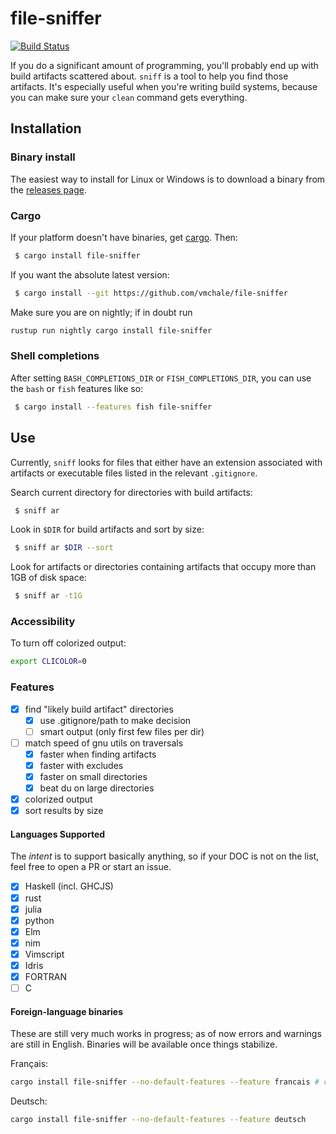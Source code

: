 # file-sniffer

[![Build Status](https://travis-ci.org/vmchale/file-sniffer.svg?branch=master)](https://travis-ci.org/vmchale/file-sniffer)

If you do a significant amount of programming, you'll probably end up with
build artifacts scattered about. `sniff` is a tool to help you find those
artifacts. It's especially useful when you're writing build systems, 
because you can make sure your `clean` command gets everything.

## Installation

### Binary install

The easiest way to install for Linux or Windows is to download a binary from the [releases
page](https://github.com/vmchale/file-sniffer/releases).

### Cargo

If your platform doesn't have binaries, get [cargo](https://rustup.rs/). Then:

```bash
 $ cargo install file-sniffer
```

If you want the absolute latest version:

```bash
 $ cargo install --git https://github.com/vmchale/file-sniffer 
```

Make sure you are on nightly; if in doubt run

```bash
rustup run nightly cargo install file-sniffer
```

### Shell completions

After setting `BASH_COMPLETIONS_DIR` or `FISH_COMPLETIONS_DIR`, you can use the
`bash` or `fish` features like so:

```bash
 $ cargo install --features fish file-sniffer
```

## Use

Currently, `sniff` looks for files that either have an extension associated with artifacts
or executable files listed in the relevant `.gitignore`. 

Search current directory for directories with build artifacts:

```bash
 $ sniff ar
```

Look in `$DIR` for build artifacts and sort by size:

```bash
 $ sniff ar $DIR --sort
```

Look for artifacts or directories containing artifacts that occupy more than 1GB of disk space:


```bash
 $ sniff ar -t1G
```

### Accessibility

To turn off colorized output:

```bash
export CLICOLOR=0
```

### Features

  - [x] find "likely build artifact" directories
    - [x] use .gitignore/path to make decision
    - [ ] smart output (only first few files per dir)
  - [ ] match speed of gnu utils on traversals
    - [x] faster when finding artifacts
    - [x] faster with excludes
    - [x] faster on small directories
    - [x] beat du on large directories
  - [x] colorized output
  - [x] sort results by size

#### Languages Supported

The *intent* is to support basically anything, so if your DOC is not on the
list, feel free to open a PR or start an issue.

  - [x] Haskell (incl. GHCJS)
  - [x] rust
  - [x] julia
  - [x] python
  - [x] Elm
  - [x] nim
  - [x] Vimscript
  - [x] Idris
  - [x] FORTRAN
  - [ ] C

#### Foreign-language binaries

These are still very much works in progress; as of now errors and warnings are still in
English. Binaries will be available once things stabilize.

Français:

```bash
cargo install file-sniffer --no-default-features --feature francais # crates.io doesn't permit unicode in feature names 
```

Deutsch:

```bash
cargo install file-sniffer --no-default-features --feature deutsch
```
